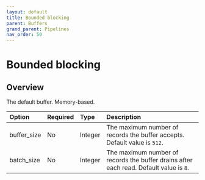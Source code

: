 ```yaml
---
layout: default
title: Bounded blocking
parent: Buffers
grand_parent: Pipelines
nav_order: 50
---
```


# Bounded blocking

## Overview

The default buffer. Memory-based.

Option | Required | Type | Description
:--- | :--- | :--- | :---
buffer_size | No | Integer | The maximum number of records the buffer accepts. Default value is `512`.
batch_size | No | Integer | The maximum number of records the buffer drains after each read. Default value is `8`.

<!--- ## Configuration

Content will be added to this section.

## Metrics

Content will be added to this section. --->
